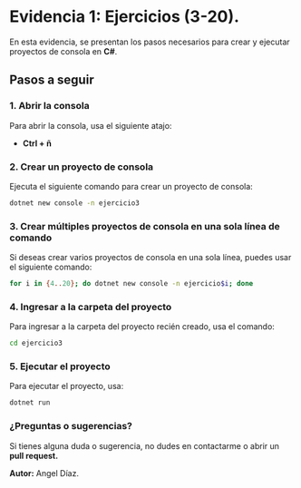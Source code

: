 # Evidencia 1: Ejercicios (3-20).

En esta evidencia, se presentan los pasos necesarios para crear y ejecutar proyectos de consola en **C#**.

## Pasos a seguir

### 1. **Abrir la consola**  
Para abrir la consola, usa el siguiente atajo:
- **Ctrl + ñ** 

### 2. **Crear un proyecto de consola**
Ejecuta el siguiente comando para crear un proyecto de consola:
```bash
dotnet new console -n ejercicio3
```

### 3. Crear múltiples proyectos de consola en una sola línea de comando
Si deseas crear varios proyectos de consola en una sola línea, puedes usar el siguiente comando:
```bash
for i in {4..20}; do dotnet new console -n ejercicio$i; done
```

### 4. Ingresar a la carpeta del proyecto
Para ingresar a la carpeta del proyecto recién creado, usa el comando:
```bash
cd ejercicio3
```

### 5. Ejecutar el proyecto
Para ejecutar el proyecto, usa:
```bash
dotnet run
```

### ¿Preguntas o sugerencias?
Si tienes alguna duda o sugerencia, no dudes en contactarme o abrir un **pull request.**

**Autor:** Angel Díaz.